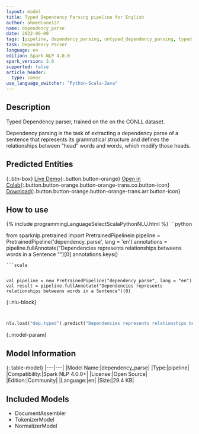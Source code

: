 ```yaml
---
layout: model
title: Typed Dependency Parsing pipeline for English
author: ahmedlone127
name: dependency_parse
date: 2022-06-09
tags: [pipeline, dependency_parsing, untyped_dependency_parsing, typed_dependency_parsing, laballed_depdency_parsing, unlaballed_depdency_parsing, en, open_source]
task: Dependency Parser
language: en
edition: Spark NLP 4.0.0
spark_version: 3.0
supported: false
article_header:
  type: cover
use_language_switcher: "Python-Scala-Java"
---
```


## Description

Typed Dependency parser, trained on the on the CONLL dataset. 

Dependency parsing is the task of extracting a dependency parse of a sentence that represents its grammatical structure and defines the relationships between “head” words and words, which modify those heads.

## Predicted Entities



{:.btn-box}
[Live Demo](https://demo.johnsnowlabs.com/public/GRAMMAR_EN/){:.button.button-orange}
[Open in Colab](https://colab.research.google.com/github/JohnSnowLabs/spark-nlp-workshop/blob/master/tutorials/streamlit_notebooks/GRAMMAR_EN.ipynb){:.button.button-orange.button-orange-trans.co.button-icon}
[Download](https://s3.amazonaws.com/community.johnsnowlabs.com/ahmedlone127/dependency_parse_en_4.0.0_3.0_1654792591722.zip){:.button.button-orange.button-orange-trans.arr.button-icon}

## How to use



<div class="tabs-box" markdown="1">
{% include programmingLanguageSelectScalaPythonNLU.html %}
```python


from sparknlp.pretrained import PretrainedPipelinein
pipeline = PretrainedPipeline('dependency_parse', lang = 'en')
annotations =  pipeline.fullAnnotate("Dependencies represents relationships betweens words in a Sentence "")[0]
annotations.keys()
```
```scala


val pipeline = new PretrainedPipeline("dependency_parse", lang = "en")
val result = pipeline.fullAnnotate("Dependencies represents relationships betweens words in a Sentence")(0)
```

{:.nlu-block}
```python


nlu.load("dep.typed").predict("Dependencies represents relationships betweens words in a Sentence")
```
</div>

{:.model-param}
## Model Information

{:.table-model}
|---|---|
|Model Name:|dependency_parse|
|Type:|pipeline|
|Compatibility:|Spark NLP 4.0.0+|
|License:|Open Source|
|Edition:|Community|
|Language:|en|
|Size:|29.4 KB|

## Included Models

- DocumentAssembler
- TokenizerModel
- NormalizerModel